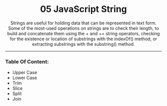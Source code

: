 <h1 align="center" >05 JavaScript String </h1>

<p align="center" >Strings are useful for holding data that can be represented in text form. Some of the most-used operations on strings are to check their length, to build and concatenate them using the + and += string operators, checking for the existence or location of substrings with the indexOf() method, or extracting substrings with the substring() method.</p>

<hr>

<h3> Table Of Content: </h3>

<ul>
  <li> Upper Case </li>
  <li> Lower Case</li>
  <li> Trim </li>
  <li> Slice </li>
  <li> Split </li>
  <li> Join </li>
</ul>
